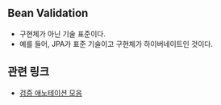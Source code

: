## Bean Validation
- 구현체가 아닌 기술 표준이다.
- 예를 들어, JPA가 표준 기술이고 구현체가 하이버네이트인 것이다.

## 관련 링크
- [검증 애노테이션 모음](https://docs.jboss.org/hibernate/validator/7.0/reference/en-US/html_single/#validator-defineconstraints-spec)
